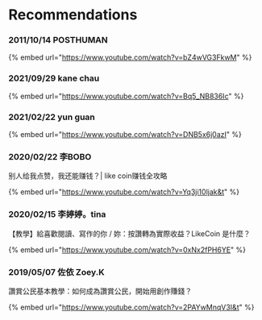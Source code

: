 # Recommendations

### 2011/10/14 POSTHUMAN

{% embed url="https://www.youtube.com/watch?v=bZ4wVG3FkwM" %}

### 2021/09/29 kane chau

{% embed url="https://www.youtube.com/watch?v=Bq5_NB836Ic" %}

### 2021/02/22 yun guan

{% embed url="https://www.youtube.com/watch?v=DNB5x6j0azI" %}

### 2020/02/22 李BOBO

别人给我点赞，我还能赚钱？| like coin赚钱全攻略

{% embed url="https://www.youtube.com/watch?v=Yq3ji10ljak&t" %}

### 2020/02/15 李婷婷。tina

【教學】給喜歡閱讀、寫作的你 / 妳：按讚轉為實際收益？LikeCoin 是什麼？

{% embed url="https://www.youtube.com/watch?v=0xNx2fPH6YE" %}

### 2019/05/07 佐依 Zoey.K

讚賞公民基本教學：如何成為讚賞公民，開始用創作賺錢？

{% embed url="https://www.youtube.com/watch?v=2PAYwMnqV3I&t" %}

